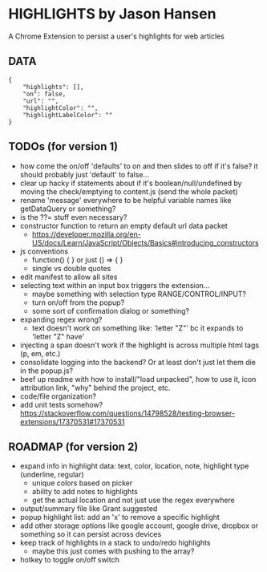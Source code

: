 # HIGHLIGHTS by Jason Hansen
A Chrome Extension to persist a user's highlights for web articles

## DATA
```
{
    "highlights": [],
    "on": false,
    "url": "",
    "highlightColor": "",
    "highlightLabelColor": ""
}
```

## TODOs (for version 1)
- how come the on/off 'defaults' to on and then slides to off if it's false? it should probably just 'default' to false...
- clear up hacky if statements about if it's boolean/null/undefined by moving the check/emptying to content.js (send the whole packet)
- rename 'message' everywhere to be helpful variable names like getDataQuery or something?
- is the ??= stuff even necessary?
- constructor function to return an empty default url data packet
    - https://developer.mozilla.org/en-US/docs/Learn/JavaScript/Objects/Basics#introducing_constructors
- js conventions
    - function() { } or just () => { }
    - single vs double quotes
- edit manifest to allow all sites
- selecting text within an input box triggers the extension...
    - maybe something with selection type RANGE/CONTROL/INPUT?
    - turn on/off from the popup?
    - some sort of confirmation dialog or something?
- expanding regex wrong?
    - text doesn't work on something like: 'letter "Z"' bc it expands to 'letter "Z" have'
- injecting a span doesn't work if the highlight is across multiple html tags (p, em, etc.)
- consolidate logging into the backend? Or at least don't just let them die in the popup.js?
- beef up readme with how to install/"load unpacked", how to use it, icon attribution link, "why" behind the project, etc.
- code/file organization?
- add unit tests somehow? https://stackoverflow.com/questions/14798528/testing-browser-extensions/17370531#17370531

## ROADMAP (for version 2)
- expand info in highlight data: text, color, location, note, highlight type (underline, regular)
    - unique colors based on picker
    - ability to add notes to highlights
    - get the actual location and not just use the regex everywhere
- output/summary file like Grant suggested
- popup highlight list: add an 'x' to remove a specific highlight
- add other storage options like google account, google drive, dropbox or something so it can persist across devices
- keep track of highlights in a stack to undo/redo highlights
    - maybe this just comes with pushing to the array?
- hotkey to toggle on/off switch
